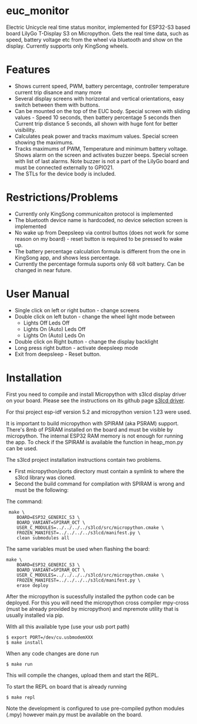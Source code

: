 # euc_monitor

Electric Unicycle real time status monitor, implemented for ESP32-S3 based board LilyGo T-Display S3 on Micropython.
Gets the real time data, such as speed, battery voltage etc from the wheel via bluetooth and show on the display. Currently supports only KingSong wheels. 

# Features

- Shows current speed, PWM, battery percentage, controller temperature current trip disance and many more
- Several display screens with horizontal and vertical orientations, easy switch between them with buttons.
- Can be mounted on the top of the EUC body. Special screen with sliding values - Speed 10 seconds, then battery percentage 5 seconds then Current trip distance 5 seconds, all shown with huge font for better visibility.
- Calculates peak power and tracks maximum values. Special screen showing the maximums.
- Tracks maximums of PWM, Temperature and minimum battery voltage. Shows alarm on the screen and activates buzzer beeps. Special screen with list of last alarms. Note buzzer is not a part of the LilyGo board and must be connected externally to GPIO21.
- The STLs for the device body  is included.

# Restrictions/Problems

- Currently only KingSong communicaiton protocol is implemented
- The bluetooth device name is hardcoded, no device selection screen is implemented
- No wake up from Deepsleep via control buttos (does not work for some reason on my board) - reset button  is required to be pressed to wake up.
- The battery percentage calculation formula is different from the one in KingSong app, and shows less percentage.
- Currently the percentage formula suports only 68 volt battery. Can be changed in near future.


# User Manual

* Single click on left or right button - change screens 
* Double click on left buton - change the wheel light mode between
  - Lights Off Leds Off
  - Lights On (Auto) Leds Off
  - Lights On (Auto) Leds On
* Double click on Right button - change the display backlight 
* Long press right button - activate deepsleep mode
* Exit from deepsleep - Reset button.

# Installation

First you need to compile and install Micropython with s3lcd display driver on your board. Please see the instructions on its github page [s3lcd driver](https://github.com/russhughes/s3lcd).

For thsi project esp-idf version 5.2 and micropython version 1.23 were used. 

It is important to build micropython with SPIRAM (aka PSRAM) support. There's 8mb of PSRAM installed on the board and must be visible by micropython. The internal ESP32 RAM memory is not enough for running the app. To check if the SPIRAM is available the function in heap_mon.py can be used.

The s3lcd project installation instructions contain two problems. 
- First micropython/ports directory must contain a symlink to where the s3lcd library was cloned.
- Second the build command for compilation with SPIRAM is wrong and must be the following:

The command:

     make \
	    BOARD=ESP32_GENERIC_S3 \
	    BOARD_VARIANT=SPIRAM_OCT \
	    USER_C_MODULES=../../../../s3lcd/src/micropython.cmake \
	    FROZEN_MANIFEST=../../../../s3lcd/manifest.py \
	    clean submodules all

The same variables must be used when flashing the board:

    make \
	    BOARD=ESP32_GENERIC_S3 \
	    BOARD_VARIANT=SPIRAM_OCT \
	    USER_C_MODULES=../../../../s3lcd/src/micropython.cmake \
	    FROZEN_MANIFEST=../../../../s3lcd/manifest.py \
	    erase deploy

After the micropython is sucessfully installed the python code can be deployed. For this you will need the micropython cross compiler mpy-cross (must be already provided by micropython) and mpremote utility that is usually installed via pip.

With all this available type (use your usb port path)

    $ export PORT=/dev/cu.usbmodemXXX
    $ make install

When any code changes are done run
    
    $ make run
    
This will compile the changes, upload them and start the REPL.

To start the REPL on board that is already running 

    $ make repl
    
Note the development is configured to use pre-compiled python modules (.mpy) however main.py must be available on the board.



